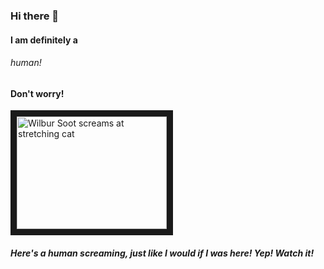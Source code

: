 ### Hi there 👋
#### I am definitely a
###### human! 
#### Don't worry!
<a href="https://www.youtube.com/watch?v=eX215b1U88s
" target="_blank"><img src="https://i.ytimg.com/vi/eX215b1U88s/maxresdefault.jpg" 
alt="Wilbur Soot screams at stretching cat" width="240" height="180" border="10" /></a>

##### Here's a human screaming, just like I would if I was here! Yep! Watch it!

